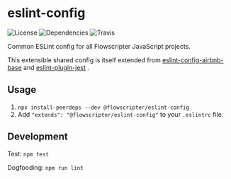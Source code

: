 # eslint-config
![License](https://img.shields.io/github/license/flowscripter/eslint-config.svg)
![Dependencies](https://img.shields.io/david/flowscripter/eslint-config.svg)
![Travis](https://img.shields.io/travis/flowscripter/eslint-config.svg)

Common ESLint config for all Flowscripter JavaScript projects.

This extensible shared config is itself extended from
[eslint-config-airbnb-base](https://www.npmjs.com/package/eslint-config-airbnb-base)
and
[eslint-plugin-jest](https://www.npmjs.com/package/eslint-plugin-jest)
.

## Usage

1. `npx install-peerdeps --dev @flowscripter/eslint-config` 
1. Add `"extends": "@flowscripter/eslint-config"` to your `.eslintrc` file.

## Development

Test: `npm test`

Dogfooding: `npm run lint`

